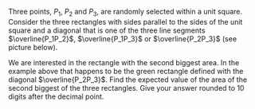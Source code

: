 Three points, $P_1$, $P_2$ and $P_3$, are randomly selected within a unit square. Consider the three rectangles with sides parallel to the sides of the unit square and a diagonal that is one of the three line segments $\overline{P_1P_2}$, $\overline{P_1P_3}$ or $\overline{P_2P_3}$ (see picture below).


We are interested in the rectangle with the second biggest area. In the example above that happens to be the green rectangle defined with the diagonal $\overline{P_2P_3}$.
Find the expected value of the area of the second biggest of the three rectangles. Give your answer rounded to 10 digits after the decimal point.
